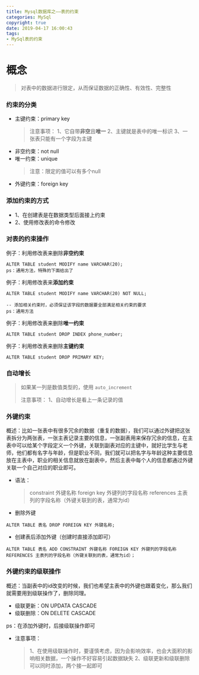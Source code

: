 ```yaml
---
title: Mysql数据库之——表的约束
categories: MySql
copyright: true
date: 2019-04-17 16:00:43
tags:
- MySql表的约束
---
```

# 概念
> 对表中的数据进行限定，从而保证数据的正确性、有效性、完整性

### 约束的分类
- 主键约束：primary key
	> 
	> 注意事项：
	> 1、它自带**非空**且**唯一**
	> 2、主键就是表中的唯一标识
	> 3、一张表只能有一个字段为主键
- 非空约束：not null
- 唯一约束：unique
	> 注意：限定的值可以有多个null
- 外键约束：foreign key

<!--more-->


### 添加约束的方式
- 1、在创建表是在数据类型后面接上约束
- 2、使用修改表的命令修改


### 对表的约束操作
例子：利用修改表来删除**非空约束**
```
ALTER TABLE student MODIFY name VARCHAR(20);
ps：通用方法，特殊的下面给出了
```

例子：利用修改表来**添加约束**
```
ALTER TABLE student MODIFY name VARCHAR(20) NOT NULL;

-- 添加相关约束时，必须保证该字段的数据要全部满足相关约束的要求
ps：通用方法
```

例子：利用修改表来删除**唯一约束**
```
ALTER TABLE student DROP INDEX phone_number;
```
例子：利用修改表来删除**主键约束**
```
ALTER TABLE student DROP PRIMARY KEY;
```

### 自动增长
> 如果某一列是数值类型的，使用 `auto_increment`
> 
> 注意事项：
> 1、自动增长是看上一条记录的值

### 外键约束
概述：比如一张表中有很多冗余的数据（重复的数据），我们可以通过外键把这张表拆分为两张表，一张主表记录主要的信息，一张副表用来保存冗余的信息，在主表中可以给某个字段定义一个外键，关联到副表对应的主键中，就好比学生与老师，他们都有名字与年龄，但是职业不同，我们就可以把名字与年龄这种主要信息放在主表中，职业的相关信息就放在副表中，然后主表中每个人的信息都通过外键关联一个自己对应的职业即可。


- 语法：
	> constraint 外键名称 foreign key 外键列的字段名称 references 主表列的字段名称（外键关联到的表，通常为id）

- 删除外键

```
ALTER TABLE 表名 DROP FOREIGN KEY 外键名称;
```

- 创建表后添加外键（创建时直接添加即可）

```
ALTER TABLE 表名 ADD CONSTRAINT 外键名称 FOREIGN KEY 外键列的字段名称 REFERENCES 主表列的字段名称（外键关联到的表，通常为id）；
```


### 外键约束的级联操作
概述：当副表中的id改变的时候，我们也希望主表中的外键也跟着变化，那么我们就需要用到级联操作了，删除同理。

- 级联更新：ON UPDATA CASCADE
- 级联删除：ON DELETE CASCADE

ps：在添加外键时，后接级联操作即可
- 注意事项：
	> 1、在使用级联操作时，要谨慎考虑，因为会影响效率，也会大面积的影响相关数据，一个操作不好容易引起数据缺失
	> 2、级联更新和级联删除可以同时添加，两个接一起即可
